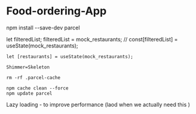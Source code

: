 # Food-ordering-App

npm install --save-dev parcel

 let filteredList;
  filteredList = mock_restaurants;
  // const[filteredList] = useState(mock_restaurants);

    let [restaurants] = useState(mock_restaurants);

    Shimmer=Skeleton

    rm -rf .parcel-cache

    npm cache clean --force
    npm update parcel

Lazy loading - to improve performance (laod when we actually need this )
